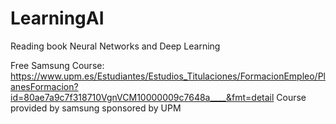 # LearningAI

Reading book Neural Networks and Deep Learning

Free Samsung Course: https://www.upm.es/Estudiantes/Estudios_Titulaciones/FormacionEmpleo/PlanesFormacion?id=80ae7a9c7f318710VgnVCM10000009c7648a____&fmt=detail
Course provided by samsung sponsored by UPM
